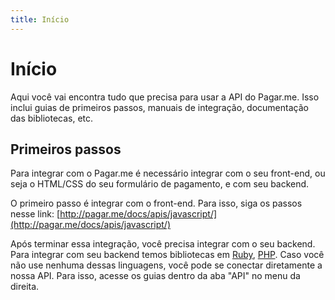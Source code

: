 ```yaml
---
title: Início
---
```


# Início

Aqui você vai encontra tudo que precisa para usar a API do Pagar.me. Isso inclui guias de primeiros passos, manuais de integração, documentação das bibliotecas, etc.

## Primeiros passos

Para integrar com o Pagar.me é necessário integrar com o seu front-end, ou seja o HTML/CSS do seu formulário de pagamento, e com seu backend.

O primeiro passo é integrar com o front-end. Para isso, siga os passos nesse link: [http://pagar.me/docs/apis/javascript/](http://pagar.me/docs/apis/javascript/)

Após terminar essa integração, você precisa integrar com o seu backend. Para integrar com seu backend temos bibliotecas em [Ruby](http://pagar.me/docs/apis/ruby/), [PHP](https://pagar.me/docs/apis/php/). Caso você não use nenhuma dessas linguagens, você pode se conectar diretamente a nossa API. Para isso, acesse os guias dentro da aba "API" no menu da direita.


